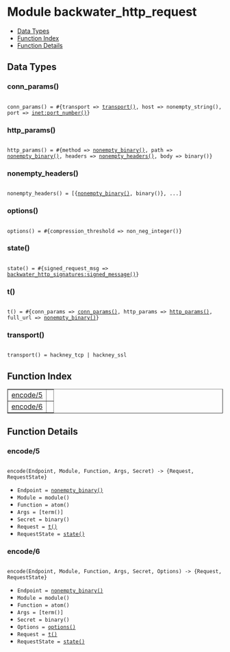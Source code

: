 

# Module backwater_http_request #
* [Data Types](#types)
* [Function Index](#index)
* [Function Details](#functions)

<a name="types"></a>

## Data Types ##




### <a name="type-conn_params">conn_params()</a> ###


<pre><code>
conn_params() = #{transport =&gt; <a href="#type-transport">transport()</a>, host =&gt; nonempty_string(), port =&gt; <a href="inet.md#type-port_number">inet:port_number()</a>}
</code></pre>




### <a name="type-http_params">http_params()</a> ###


<pre><code>
http_params() = #{method =&gt; <a href="#type-nonempty_binary">nonempty_binary()</a>, path =&gt; <a href="#type-nonempty_binary">nonempty_binary()</a>, headers =&gt; <a href="#type-nonempty_headers">nonempty_headers()</a>, body =&gt; binary()}
</code></pre>




### <a name="type-nonempty_headers">nonempty_headers()</a> ###


<pre><code>
nonempty_headers() = [{<a href="#type-nonempty_binary">nonempty_binary()</a>, binary()}, ...]
</code></pre>




### <a name="type-options">options()</a> ###


<pre><code>
options() = #{compression_threshold =&gt; non_neg_integer()}
</code></pre>




### <a name="type-state">state()</a> ###


<pre><code>
state() = #{signed_request_msg =&gt; <a href="backwater_http_signatures.md#type-signed_message">backwater_http_signatures:signed_message()</a>}
</code></pre>




### <a name="type-t">t()</a> ###


<pre><code>
t() = #{conn_params =&gt; <a href="#type-conn_params">conn_params()</a>, http_params =&gt; <a href="#type-http_params">http_params()</a>, full_url =&gt; <a href="#type-nonempty_binary">nonempty_binary()</a>}
</code></pre>




### <a name="type-transport">transport()</a> ###


<pre><code>
transport() = hackney_tcp | hackney_ssl
</code></pre>

<a name="index"></a>

## Function Index ##


<table width="100%" border="1" cellspacing="0" cellpadding="2" summary="function index"><tr><td valign="top"><a href="#encode-5">encode/5</a></td><td></td></tr><tr><td valign="top"><a href="#encode-6">encode/6</a></td><td></td></tr></table>


<a name="functions"></a>

## Function Details ##

<a name="encode-5"></a>

### encode/5 ###

<pre><code>
encode(Endpoint, Module, Function, Args, Secret) -&gt; {Request, RequestState}
</code></pre>

<ul class="definitions"><li><code>Endpoint = <a href="#type-nonempty_binary">nonempty_binary()</a></code></li><li><code>Module = module()</code></li><li><code>Function = atom()</code></li><li><code>Args = [term()]</code></li><li><code>Secret = binary()</code></li><li><code>Request = <a href="#type-t">t()</a></code></li><li><code>RequestState = <a href="#type-state">state()</a></code></li></ul>

<a name="encode-6"></a>

### encode/6 ###

<pre><code>
encode(Endpoint, Module, Function, Args, Secret, Options) -&gt; {Request, RequestState}
</code></pre>

<ul class="definitions"><li><code>Endpoint = <a href="#type-nonempty_binary">nonempty_binary()</a></code></li><li><code>Module = module()</code></li><li><code>Function = atom()</code></li><li><code>Args = [term()]</code></li><li><code>Secret = binary()</code></li><li><code>Options = <a href="#type-options">options()</a></code></li><li><code>Request = <a href="#type-t">t()</a></code></li><li><code>RequestState = <a href="#type-state">state()</a></code></li></ul>

